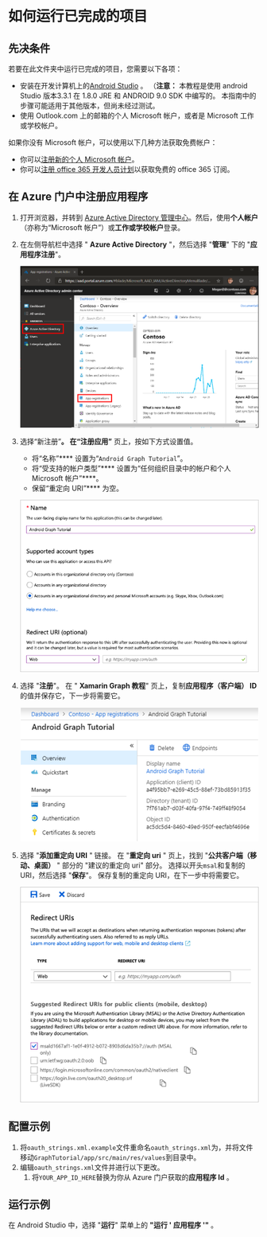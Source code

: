 # <a name="how-to-run-the-completed-project"></a>如何运行已完成的项目

## <a name="prerequisites"></a>先决条件

若要在此文件夹中运行已完成的项目，您需要以下各项：

- 安装在开发计算机上的[Android Studio](https://developer.android.com/studio/) 。 （**注意：** 本教程是使用 android Studio 版本3.3.1 在 1.8.0 JRE 和 ANDROID 9.0 SDK 中编写的。 本指南中的步骤可能适用于其他版本，但尚未经过测试。
- 使用 Outlook.com 上的邮箱的个人 Microsoft 帐户，或者是 Microsoft 工作或学校帐户。

如果你没有 Microsoft 帐户，可以使用以下几种方法获取免费帐户：

- 你可以[注册新的个人 Microsoft 帐户](https://signup.live.com/signup?wa=wsignin1.0&rpsnv=12&ct=1454618383&rver=6.4.6456.0&wp=MBI_SSL_SHARED&wreply=https://mail.live.com/default.aspx&id=64855&cbcxt=mai&bk=1454618383&uiflavor=web&uaid=b213a65b4fdc484382b6622b3ecaa547&mkt=E-US&lc=1033&lic=1)。
- 你可以[注册 office 365 开发人员计划](https://developer.microsoft.com/office/dev-program)以获取免费的 office 365 订阅。

## <a name="register-an-application-with-the-azure-portal"></a>在 Azure 门户中注册应用程序

1. 打开浏览器，并转到 [Azure Active Directory 管理中心](https://aad.portal.azure.com)。然后，使用**个人帐户**（亦称为“Microsoft 帐户”）或**工作或学校帐户**登录。

1. 在左侧导航栏中选择 " **Azure Active Directory** "，然后选择 "**管理**" 下的 "**应用程序注册**"。

    ![应用注册的屏幕截图 ](../../tutorial/images/aad-portal-app-registrations.png)

1. 选择“新注册”****。 在“注册应用”**** 页上，按如下方式设置值。

    - 将“名称”**** 设置为“`Android Graph Tutorial`”。
    - 将“受支持的帐户类型”**** 设置为“任何组织目录中的帐户和个人 Microsoft 帐户”****。
    - 保留“重定向 URI”**** 为空。

    !["注册应用程序" 页的屏幕截图](../../tutorial/images/aad-register-an-app.png)

1. 选择 "**注册**"。 在 " **Xamarin Graph 教程**" 页上，复制**应用程序（客户端） ID**的值并保存它，下一步将需要它。

    ![新应用注册的应用程序 ID 的屏幕截图](../../tutorial/images/aad-application-id.png)

1. 选择 "**添加重定向 URI** " 链接。 在 "**重定向 uri** " 页上，找到 "**公共客户端（移动、桌面）** " 部分的 "建议的重定向 uri" 部分。 选择以开头`msal`和复制的 URI，然后选择 "**保存**"。 保存复制的重定向 URI，在下一步中将需要它。

    !["重定向 Uri" 页的屏幕截图](../../tutorial/images/aad-redirect-uris.png)

## <a name="configure-the-sample"></a>配置示例

1. 将`oauth_strings.xml.example`文件重命名`oauth_strings.xml`为，并将文件移动`GraphTutorial/app/src/main/res/values`到目录中。
1. 编辑`oauth_strings.xml`文件并进行以下更改。
    1. 将`YOUR_APP_ID_HERE`替换为你从 Azure 门户获取的**应用程序 Id** 。

## <a name="run-the-sample"></a>运行示例

在 Android Studio 中，选择 "**运行**" 菜单上的 **"运行 ' 应用程序 '"** 。
